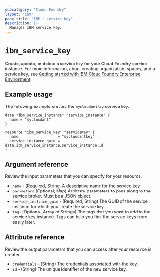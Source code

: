 ```yaml
---
subcategory: "Cloud Foundry"
layout: "ibm"
page_title: "IBM : service_key"
description: |-
  Manages IBM service key.
---
```


# `ibm_service_key`

Create, update, or delete a service key for your Cloud Foundry service instance. For more information, about creating organization, spaces, and a service key, see [Getting started with IBM Cloud Foundry Enterprise Environment](https://cloud.ibm.com/docs/cli?topic=cli-ibmcloud_commands_services#ibmcloud_service_key_create).


## Example usage
The following example creates the `mycloudantkey` service key. 


```
data "ibm_service_instance" "service_instance" {
  name = "mycloudant"
}

resource "ibm_service_key" "serviceKey" {
  name                  = "mycloudantkey"
  service_instance_guid = data.ibm_service_instance.service_instance.id
}
```


## Argument reference
Review the input parameters that you can specify for your resource. 

- `name` - (Required, String) A descriptive name for the service key.
- `parameters` (Optional, Map) Arbitrary parameters to pass along to the service broker. Must be a JSON object.
- `service_instance_guid` - (Required, String) The GUID of the service instance for which you create the service key.
- `tags` (Optional, Array of Strings) The tags that you want to add to the service key instance. Tags can help you find the service keys more easily later.

## Attribute reference
Review the output parameters that you can access after your resource is created. 

- `credentials` - (String) The credentials associated with the key.
- `id` - (String) The unique identifier of the new service key.

